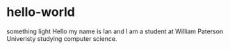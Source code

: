 # hello-world
something light
Hello my name is Ian and I am a student at William Paterson Univeristy studying computer science.
